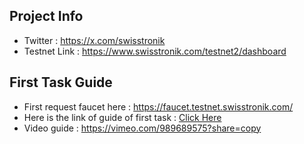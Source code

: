 ## Project Info

- Twitter : https://x.com/swisstronik
- Testnet Link : https://www.swisstronik.com/testnet2/dashboard

## First Task Guide

- First request faucet here : https://faucet.testnet.swisstronik.com/
- Here is the link of guide of first task : [Click Here](https://github.com/dxzenith/Swisstronik-Testnet/blob/main/DEPLOY-SIMPLE-CONTRACT.md)
- Video guide : https://vimeo.com/989689575?share=copy
